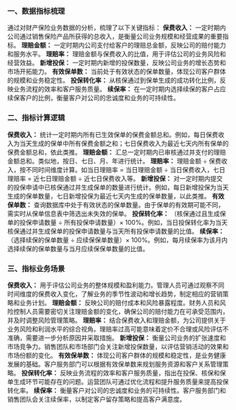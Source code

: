 ### 一、数据指标梳理
通过对财产保险业务数据的分析，梳理了以下关键指标：
**保费收入：** 一定时期内公司通过销售保险产品所获得的总收入，是衡量公司业务规模和经营成果的重要指标。
**理赔金额：** 一定时期内公司支付给客户的理赔总金额，反映公司的赔付能力和服务水平。
**理赔率：** 理赔金额与保费收入的比值，用于评估公司的业务风险和经营效益。
**新增投保：** 一定时期内新增的投保数量，反映公司业务的增长态势和市场开拓能力。
**有效保单数：** 当前处于有效状态的保单数量，体现公司客户群体的规模和业务稳定性。
**投保转化率：** 从核保通过到保单生成的成功转化比例，反映业务流程的效率和客户服务质量。
**续保率：** 在一定时期内选择续保的客户占应续保客户的比例，衡量客户对公司的忠诚度和业务的可持续性。
### 二、指标计算逻辑
**保费收入：** 统计一定时期内所有已生效保单的保费金额总和。例如，每日保费收入为当天生成的保单中所有保费金额之和；七日保费收入为最近七天内所有保单的保费金额总和，依此类推。
**理赔金额：** 汇总一定时期内已审核通过并支付的理赔金额总和。类似地，按日、七日、月、年进行统计。
**理赔率：** 理赔金额 ÷ 保费收入，按不同时间维度计算。如当日理赔率 = 当日理赔金额 ÷ 当日保费收入，七日理赔率 = 近七日理赔金额 ÷ 近七日保费收入等。
**新增投保：** 对一定时期内提交的投保申请中已核保通过并生成保单的数量进行统计。例如，每日新增投保为当天生成的保单数量，七日新增投保为最近七天内生成的保单数量，以此类推。
**有效保单数：** 查询数据库中处于有效状态的保单数量。由于保单的有效期可能不同，需实时从保单信息表中筛选出未失效的保单。
**投保转化率：** （核保通过且生成保单的投保申请数量 ÷ 所有投保申请数量）× 100%。例如，当日投保转化率为当天核保通过并生成保单的投保申请数量与当天所有投保申请数量的比值。
**续保率：** （选择续保的保单数量 ÷ 应续保保单数量）× 100%。例如，每月续保率为该月内选择续保的保单数量与当月应续保保单数量的比值。
### 三、指标业务场景
**保费收入：** 用于评估公司业务的整体规模和盈利能力。管理人员可通过观察不同时间维度的保费收入变化，了解业务的季节性波动和增长趋势，制定相应的营销策略和业务计划。
**理赔金额：** 反映公司的赔付成本和风险暴露程度。财务人员和风险控制人员需要密切关注理赔金额的变化，确保公司的赔付能力在可承受范围内，并及时调整风险管理策略。
**理赔率：** 结合保费收入和理赔金额，为公司提供关于业务风险和利润水平的综合视角。理赔率过高可能意味着定价不合理或风险评估不准确，需要进一步分析原因并采取措施。
**新增投保：** 衡量公司业务的扩张速度和市场竞争力。销售团队和市场部门会关注新增投保数量，以评估营销活动的效果和市场份额的变化。
**有效保单数：** 体现公司客户群体的规模和稳定性，是业务健康发展的基础。客户服务部门可以根据有效保单数来规划服务资源和客户关系管理策略。
**投保转化率：** 反映业务流程的效率和客户服务质量，指出在投保、核保和保单生成环节可能存在的问题。运营团队可通过优化流程和提升服务质量来提高投保转化率。
**续保率：** 衡量客户对公司的忠诚度和业务的可持续性。客户服务部门和销售团队会关注续保率，以制定客户留存策略和提高客户满意度。
